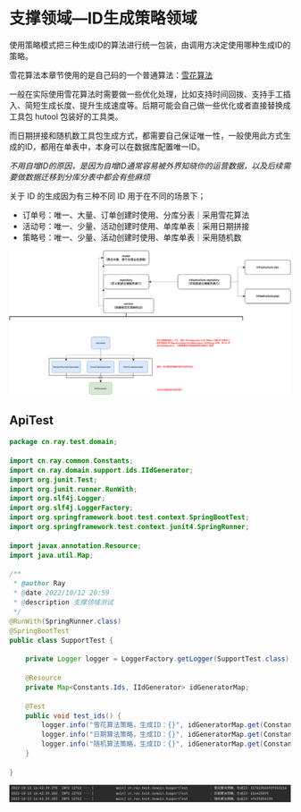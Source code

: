 # 支撑领域—ID生成策略领域

使用策略模式把三种生成ID的算法进行统一包装，由调用方决定使用哪种生成ID的策略。

雪花算法本章节使用的是自己码的一个普通算法：[雪花算法](https://github.com/L-XRay/Notes/blob/main/%E5%BE%85%E5%88%86%E7%B1%BB/%E9%9B%AA%E8%8A%B1%E7%AE%97%E6%B3%95.md)

一般在实际使用雪花算法时需要做一些优化处理，比如支持时间回拨、支持手工插入、简短生成长度、提升生成速度等。后期可能会自己做一些优化或者直接替换成工具包 hutool 包装好的工具类。

而日期拼接和随机数工具包生成方式，都需要自己保证唯一性，一般使用此方式生成的ID，都用在单表中，本身可以在数据库配置唯一ID。

*不用自增ID的原因，是因为自增ID通常容易被外界知晓你的运营数据，以及后续需要做数据迁移到分库分表中都会有些麻烦*

关于 ID 的生成因为有三种不同 ID 用于在不同的场景下；

- 订单号：唯一、大量、订单创建时使用、分库分表｜采用雪花算法
- 活动号：唯一、少量、活动创建时使用、单库单表｜采用日期拼接
- 策略号：唯一、少量、活动创建时使用、单库单表｜采用随机数

![领域服务-ID生成策略领域.drawio](images/领域服务-ID生成策略领域.drawio.png)

## ApiTest

```java
package cn.ray.test.domain;

import cn.ray.common.Constants;
import cn.ray.domain.support.ids.IIdGenerator;
import org.junit.Test;
import org.junit.runner.RunWith;
import org.slf4j.Logger;
import org.slf4j.LoggerFactory;
import org.springframework.boot.test.context.SpringBootTest;
import org.springframework.test.context.junit4.SpringRunner;

import javax.annotation.Resource;
import java.util.Map;

/**
 * @author Ray
 * @date 2022/10/12 20:59
 * @description 支撑领域测试
 */
@RunWith(SpringRunner.class)
@SpringBootTest
public class SupportTest {

    private Logger logger = LoggerFactory.getLogger(SupportTest.class);

    @Resource
    private Map<Constants.Ids, IIdGenerator> idGeneratorMap;

    @Test
    public void test_ids() {
        logger.info("雪花算法策略，生成ID：{}", idGeneratorMap.get(Constants.Ids.SnowFlake).nextId());
        logger.info("日期算法策略，生成ID：{}", idGeneratorMap.get(Constants.Ids.ShortCode).nextId());
        logger.info("随机算法策略，生成ID：{}", idGeneratorMap.get(Constants.Ids.RandomNumeric).nextId());
    }

}
```

![step08_ApiTest](images/step08_ApiTest.png)